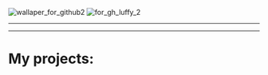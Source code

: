 ![wallaper_for_github2](https://github.com/user-attachments/assets/93bb1137-1d49-4eb0-87ce-e9cbbab71b98)
![for_gh_luffy_2](https://github.com/user-attachments/assets/c155d175-c90d-45fc-8676-c504c9c28a66)

<hr>

<hr>
<h1>My projects:</h1>



<!--
**HuskarMid/HuskarMid** is a ✨ _special_ ✨ repository because its `README.md` (this file) appears on your GitHub profile.

Here are some ideas to get you started:

- 🔭 I’m currently working on ...
- 🌱 I’m currently learning ...
- 👯 I’m looking to collaborate on ...
- 🤔 I’m looking for help with ...
- 💬 Ask me about ...
- 📫 How to reach me: ...
- 😄 Pronouns: ...
- ⚡ Fun fact: ...
-->
